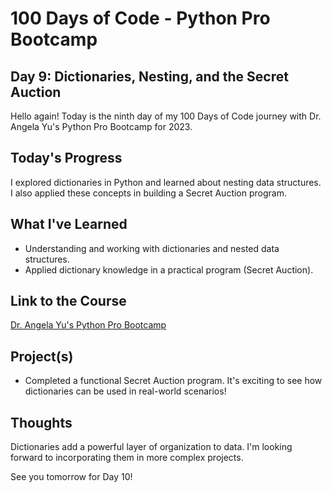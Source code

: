 # 100 Days of Code - Python Pro Bootcamp
## Day 9: Dictionaries, Nesting, and the Secret Auction

Hello again! Today is the ninth day of my 100 Days of Code journey with Dr. Angela Yu's Python Pro Bootcamp for 2023.

## Today's Progress
I explored dictionaries in Python and learned about nesting data structures. I also applied these concepts in building a Secret Auction program.

## What I've Learned
- Understanding and working with dictionaries and nested data structures.
- Applied dictionary knowledge in a practical program (Secret Auction).

## Link to the Course
[Dr. Angela Yu's Python Pro Bootcamp](https://www.udemy.com/course/100-days-of-code/)

## Project(s)
- Completed a functional Secret Auction program. It's exciting to see how dictionaries can be used in real-world scenarios!

## Thoughts
Dictionaries add a powerful layer of organization to data. I'm looking forward to incorporating them in more complex projects.

See you tomorrow for Day 10!
